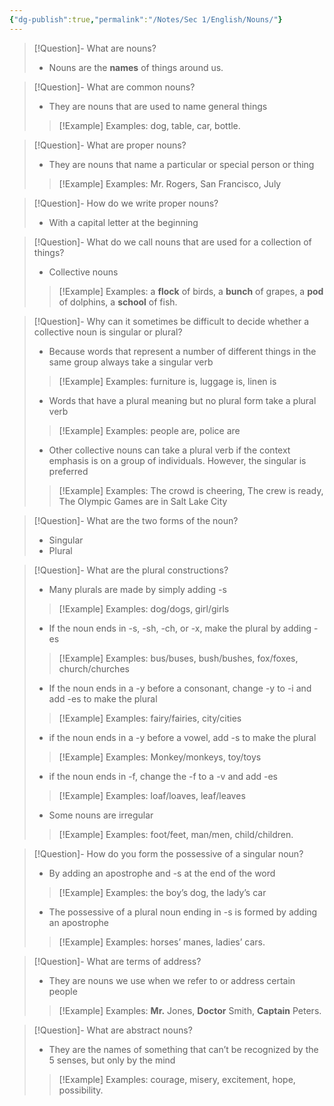 ```yaml
---
{"dg-publish":true,"permalink":"/Notes/Sec 1/English/Nouns/"}
---
```



>[!Question]- What are nouns?
>- Nouns are the **names** of things around us.

>[!Question]- What are common nouns?
>- They are nouns that are used to name general things
>>[!Example] Examples: dog, table, car, bottle.

>[!Question]- What are proper nouns?
>- They are nouns that name a particular or special person or thing
>>[!Example] Examples: Mr. Rogers, San Francisco, July

>[!Question]- How do we write proper nouns?
>- With a capital letter at the beginning

>[!Question]- What do we call nouns that are used for a collection of things?
>- Collective nouns
>>[!Example] Examples: a **flock** of birds, a **bunch** of grapes, a **pod** of dolphins, a **school** of fish.

>[!Question]- Why can it sometimes be difficult to decide whether a collective noun is singular or plural?
>-  Because words that represent a number of different things in the same group always take a singular verb
>>[!Example] Examples: furniture is, luggage is, linen is
>-  Words that have a plural meaning but no plural form take a plural verb
>>[!Example] Examples: people are, police are
>-  Other collective nouns can take a plural verb if the context emphasis is on a group of individuals. However, the singular is preferred
>>[!Example] Examples: The crowd is cheering, The crew is ready, The Olympic Games are in Salt Lake City

>[!Question]- What are the two forms of the noun?
>- Singular
>- Plural

>[!Question]- What are the plural constructions?
>-   Many plurals are made by simply adding -s
>>[!Example] Examples: dog/dogs, girl/girls
>-   If the noun ends in -s, -sh, -ch, or -x, make the plural by adding -es
>>[!Example] Examples: bus/buses, bush/bushes, fox/foxes, church/churches
>-   If the noun ends in a -y before a consonant, change -y to -i and add -es to make the plural
>>[!Example] Examples: fairy/fairies, city/cities
>-   if the noun ends in a -y before a vowel, add -s to make the plural
>>[!Example] Examples: Monkey/monkeys, toy/toys
>-   if the noun ends in -f, change the -f to a -v and add -es
>>[!Example] Examples: loaf/loaves, leaf/leaves
>-   Some nouns are irregular
>>[!Example] Examples: foot/feet, man/men, child/children.

>[!Question]- How do you form the possessive of a singular noun?
>-  By adding an apostrophe and -s at the end of the word
>>[!Example] Examples: the boy’s dog, the lady’s car
>-  The possessive of a plural noun ending in -s is formed by adding an apostrophe
>>[!Example] Examples: horses’ manes, ladies’ cars.

>[!Question]- What are terms of address?
>- They are nouns we use when we refer to or address certain people
>>[!Example] Examples: **Mr.** Jones, **Doctor** Smith, **Captain** Peters.

>[!Question]- What are abstract nouns?
>- They are the names of something that can’t be recognized by the 5 senses, but only by the mind
>>[!Example] Examples: courage, misery, excitement, hope, possibility.